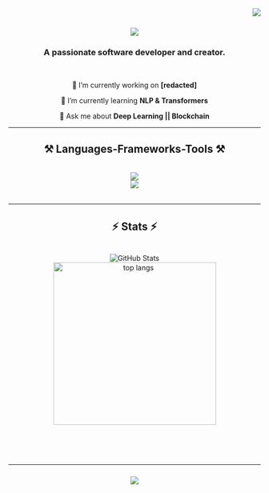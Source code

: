 <img align="right" src="https://visitor-badge.laobi.icu/badge?page_id=Sakaar-Sen.Sakaar-Sen" />

<h1 align="center">
    <img src="https://readme-typing-svg.herokuapp.com/?font=Righteous&size=35&center=true&vCenter=true&width=500&height=70&duration=4000&lines=Hi+There!+👋;+I'm+Sakaar+Sen!;" />
</h1>

<h3 align="center">A passionate software developer and creator.</h3>

<br/>

<div align="center">
 
 🔭 I’m currently working on **[redacted]**
 
 🌱 I’m currently learning **NLP & Transformers**

 💬 Ask me about **Deep Learning || Blockchain**
 
 </div>
 

 <hr/>
 
<h2 align="center">⚒️ Languages-Frameworks-Tools ⚒️</h2>
<br/>
<div align="center">
    <img src="https://skillicons.dev/icons?i=nodejs,github,python,javascript,express,firebase,mongodb,c" /><br>
    <img src="https://skillicons.dev/icons?i=react,mui,flask,html,css,vscode,figma,git" />
</div>

<br/>
<hr/>


<h2 align="center">⚡ Stats ⚡</h2>
<br>
<div align=center>
    <img src="https://github-readme-stats.vercel.app/api?username=YourGitHubUsername&count_private=true&show_icons=true&theme=github_dark" alt="GitHub Stats" />
    <br>
    <img width=325 align="center" src="https://github-readme-stats-salesp07.vercel.app/api/top-langs/?username=Sakaar-Sen&hide=HTML&langs_count=8&layout=compact&theme=react&border_radius=10&size_weight=0.5&count_weight=0.5&exclude_repo=github-readme-stats" alt="top langs" />
</div>
</div>

<br>



<br/><br/>
<hr/>

<h3 align="center">
    <img src="https://readme-typing-svg.herokuapp.com/?font=Righteous&size=25&center=true&vCenter=true&width=500&height=70&duration=4000&lines=Here's+to++collabaration+!+🍷">
</h3>

<br/>

